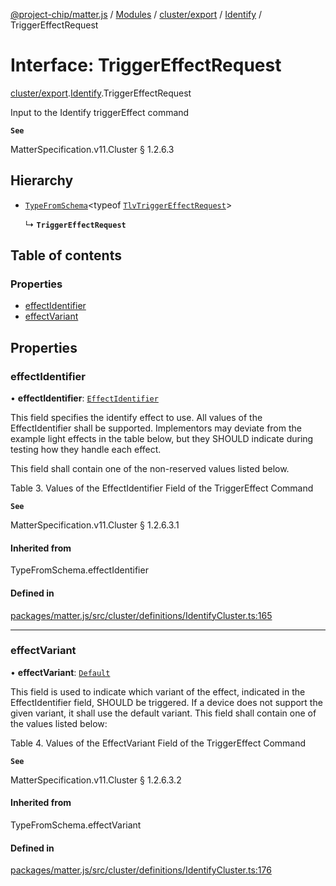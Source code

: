 [@project-chip/matter.js](../README.md) / [Modules](../modules.md) / [cluster/export](../modules/cluster_export.md) / [Identify](../modules/cluster_export.Identify.md) / TriggerEffectRequest

# Interface: TriggerEffectRequest

[cluster/export](../modules/cluster_export.md).[Identify](../modules/cluster_export.Identify.md).TriggerEffectRequest

Input to the Identify triggerEffect command

**`See`**

MatterSpecification.v11.Cluster § 1.2.6.3

## Hierarchy

- [`TypeFromSchema`](../modules/tlv_export.md#typefromschema)\<typeof [`TlvTriggerEffectRequest`](../modules/cluster_export.Identify.md#tlvtriggereffectrequest)\>

  ↳ **`TriggerEffectRequest`**

## Table of contents

### Properties

- [effectIdentifier](cluster_export.Identify.TriggerEffectRequest.md#effectidentifier)
- [effectVariant](cluster_export.Identify.TriggerEffectRequest.md#effectvariant)

## Properties

### effectIdentifier

• **effectIdentifier**: [`EffectIdentifier`](../enums/cluster_export.Identify.EffectIdentifier.md)

This field specifies the identify effect to use. All values of the EffectIdentifier shall be supported.
Implementors may deviate from the example light effects in the table below, but they SHOULD indicate during
testing how they handle each effect.

This field shall contain one of the non-reserved values listed below.

Table 3. Values of the EffectIdentifier Field of the TriggerEffect Command

**`See`**

MatterSpecification.v11.Cluster § 1.2.6.3.1

#### Inherited from

TypeFromSchema.effectIdentifier

#### Defined in

[packages/matter.js/src/cluster/definitions/IdentifyCluster.ts:165](https://github.com/project-chip/matter.js/blob/558e12c94a201592c28c7bc0743705360b3e5ca6/packages/matter.js/src/cluster/definitions/IdentifyCluster.ts#L165)

___

### effectVariant

• **effectVariant**: [`Default`](../enums/cluster_export.Identify.EffectVariant.md#default)

This field is used to indicate which variant of the effect, indicated in the EffectIdentifier field, SHOULD
be triggered. If a device does not support the given variant, it shall use the default variant. This field
shall contain one of the values listed below:

Table 4. Values of the EffectVariant Field of the TriggerEffect Command

**`See`**

MatterSpecification.v11.Cluster § 1.2.6.3.2

#### Inherited from

TypeFromSchema.effectVariant

#### Defined in

[packages/matter.js/src/cluster/definitions/IdentifyCluster.ts:176](https://github.com/project-chip/matter.js/blob/558e12c94a201592c28c7bc0743705360b3e5ca6/packages/matter.js/src/cluster/definitions/IdentifyCluster.ts#L176)
